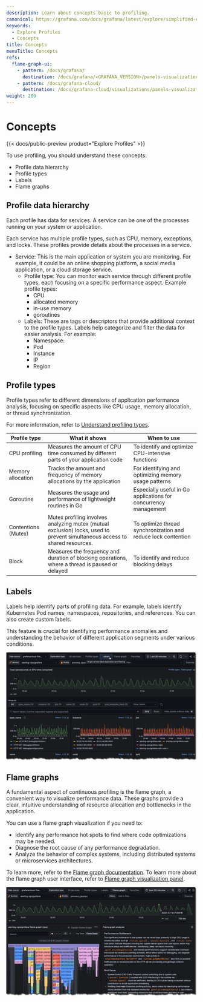 ```yaml
---
description: Learn about concepts basic to profiling.
canonical: https://grafana.com/docs/grafana/latest/explore/simplified-exploration/profiles/concepts/
keywords:
  - Explore Profiles
  - Concepts
title: Concepts
menuTitle: Concepts
refs:
  flame-graph-ui:
    - pattern: /docs/grafana/
      destination: /docs/grafana/<GRAFANA_VERSION>/panels-visualizations/visualizations/flame-graph/
    - pattern: /docs/grafana-cloud/
      destination: /docs/grafana-cloud/visualizations/panels-visualizations/visualizations/flame-graph/
weight: 200
---
```


# Concepts

{{< docs/public-preview product="Explore Profiles" >}}

To use profiling, you should understand these concepts:

- Profile data hierarchy
- Profile types
- Labels
- Flame graphs

## Profile data hierarchy

Each profile has data for services. A service can be one of the processes running on your system or application.

Each service has multiple profile types, such as CPU, memory, exceptions, and locks. These profiles provide details about the processes in a service.

- Service: This is the main application or system you are monitoring. For example, it could be an online shopping platform, a social media application, or a cloud storage service.
  - Profile type: You can monitor each service through different profile types, each focusing on a specific performance aspect. Example profile types:
    - CPU
    - allocated memory
    - in-use memory
    - goroutines
  - Labels: These are tags or descriptors that provide additional context to the profile types. Labels help categorize and filter the data for easier analysis. For example:
    - Namespace:
    - Pod
    - Instance
    - IP
    - Region

## Profile types

Profile types refer to different dimensions of application performance analysis, focusing on specific aspects like CPU usage, memory allocation, or thread synchronization.

For more information, refer to [Understand profiling types](https://grafana.com/docs/grafana-cloud/monitor-applications/profiles/introduction/profiling-types/).

<!-- vale Grafana.Spelling = NO -->

| Profile type        | What it shows                                                                                                               | When to use                                                     |
| ------------------- | --------------------------------------------------------------------------------------------------------------------------- | --------------------------------------------------------------- |
| CPU profiling       | Measures the amount of CPU time consumed by different parts of your application code                                        | To identify and optimize CPU-intensive functions                |
| Memory allocation   | Tracks the amount and frequency of memory allocations by the application                                                    | For identifying and optimizing memory usage patterns            |
| Goroutine           | Measures the usage and performance of lightweight routines in Go                                                            | Especially useful in Go applications for concurrency management |
| Contentions (Mutex) | Mutex profiling involves analyzing mutex (mutual exclusion) locks, used to prevent simultaneous access to shared resources. | To optimize thread synchronization and reduce lock contention   |
| Block               | Measures the frequency and duration of blocking operations, where a thread is paused or delayed                             | To identify and reduce blocking delays                          |

<!-- vale Grafana.Spelling = NO -->

## Labels

Labels help identify parts of profiling data. For example, labels identify Kubernetes Pod names, namespaces, repositories, and references. You can also create custom labels.

This feature is crucial for identifying performance anomalies and understanding the behavior of different application segments under various conditions.

![Labels view in Explore Profiles](../images/explore-profiles-labels.png)

## Flame graphs

A fundamental aspect of continuous profiling is the flame graph, a convenient way to visualize performance data. These graphs provide a clear, intuitive understanding of resource allocation and bottlenecks in the application.

You can use a flame graph visualization if you need to:

- Identify any performance hot spots to find where code optimizations may be needed.
- Diagnose the root cause of any performance degradation.
- Analyze the behavior of complex systems, including distributed systems or microservices architectures.

To learn more, refer to the [Flame graph documentation](https://grafana.com/docs/grafana-cloud/monitor-applications/profiles/flamegraphs/).
To learn more about the flame graph user interface, refer to [Flame graph visualization panel](ref:flame-graph-ui).

![An example flame graph with an explanation generated by Flame graph AI](../images/explore-profiles-flamegraph-2.png)
